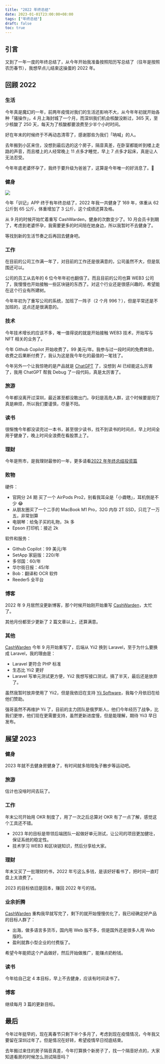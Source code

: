 ```yaml
---
title: "2022 年终总结"
date: 2023-01-01T23:00:00+08:00
tags: ["年终总结"] 
draft: false
toc: true
---
```


## 引言

又到了一年一度的年终总结了，从今年开始我准备按照阳历写总结了（往年是按照农历春节），我想早点儿结束这操蛋的 2022 年。

## 回顾 2022

### 生活

今年真是魔幻的一年，前两年疫情对我们的生活还影响不大，从今年年初就开始各种「骚操作」，4 月上海封城了一个月，而深圳我们机会核酸没断过，365 天，至少核酸了 250 天，每天为了核酸都要浪费至少半个小时时间。

好在年末的时候终于不再动态清零了，感谢那些为我们「呐喊」的人。

去年搬到小区来住，没想到最后选的这个房子，隔音真差，在卧室都能听到楼上走路的声音，而且楼上的人经常晚上 11 点多才睡觉，早上 7 点多才起床，真是让人无法忍受。

今年年底老婆怀孕了，我终于要升级为爸爸了，这算是今年唯一的好消息了。🎉

<!--more-->

### 健身

![](https://blog-1251237404.cos.ap-guangzhou.myqcloud.com/202301015CBOwJ.jpg!m)

今年「训记」APP 终于有年终总结了，2022 年我一共健身了 169 年，体重从 62 公斤到 65 公斤，体重增加了 3 公斤，这个成绩还算及格。

从 9 月的时候开始忙着重写 CashWarden，健身的次数变少了。10 月会员卡到期了，考虑到老婆怀孕，我需要更多的时间陪在她身边，所以我暂时不去健身了。

等找到新的生活节奏之后再回去健身吧。

### 工作

在目前的公司工作满一年了，对目前的工作还是很满意的，公司虽然不大，但是氛围还可以。

公司的员工从去年的 6 位今年年初也翻倍了。而且目前的公司也算 WEB3 公司了，我慢慢也开始接触一些区块链的东西了。对这个行业还是很感兴趣的，希望能在这个行业有所建树。

今年年初为了重写公司的系统，加班了一阵子（2 个月 996？），但是平常还是不加班的，这点还是很满意的。

### 技术

今年技术增长的应该不多，唯一值得说的就是开始接触 WEB3 技术，开始写与 NFT 相关的业务了。

今年 Github Copilot 开始收费了，99 美元/年。我参与过一段时间的免费体验，收费之后果断付费了，我认为这是我今年化的最值的一笔钱了。

今年另外一个让我惊艳的是产品就是 [ChatGPT](https://openai.com/) 了，没想到 AI 已经能这么厉害了，我用 ChatGPT 帮我 Debug 了一段代码，真是太厉害了。

### 旅游

今年都没离开过深圳，最近甚至都没敢出门。孕妇是高危人群，这个时候要是阳了真是麻烦，所以我们要谨慎，尽量不阳。

### 读书

很惭愧今年都没读完过一本书，甚至很少读书，找不到读书的时间点，早上时间全用于健身了，晚上时间全浪费在看股票上了。

### 理财

今年是熊市，是我理财最惨的一年，更多请看[2022 年年终总结投资篇](https://blog.forecho.com/2022-review-investment.html)

### 败物

硬件：

- 官网分 24 期 买了一个 AirPods Pro2，别看我耳朵是「小聋瞎」，耳机倒是不少 😂
- 从朋友圈买了一个二手的 MacBook M1 Pro，32G 内存 2T SSD，只花了一万五，非常划算
- 电钢琴：给兔子买的礼物，3k 多
- Epson 打印机：接近 2k

软件和服务：

- Github Copilot：99 美元/年
- SetApp 家庭版：220/年
- 多邻国：60/年
- 华尔街日报：45/年
- Bob：翻译和 OCR 软件
- Reeder5 全平台

### 博客

2022 年 9 月居然没更新博客，那个时候开始刚开始重写 [CashWarden](https://www.cashwarden.com)，太忙了。

其他月份都至少更新了 2 篇文章以上，还算满意。

### 其他

[CashWarden](https://www.cashwarden.com) 今年 9 月开始重写了，后端从 Yii2 换到 Laravel，至于为什么要换成 Laravel，我的理由是：

- Laravel 更符合 PHP 标准
- 生态比 Yii2 更好
- Laravel 写单元测试更方便，Yii2 我想写接口测试，搞了半天，最后还是放弃了。

虽然我暂时放弃使用了 Yii2，但是我依旧在支持 [Yii Software](https://github.com/yiisoft)，我每个月依旧在给他们赞助。

强哥虽然不再维护 Yii 了，目前的主力团队是俄罗斯人，他们今年经历了战争，比我们更惨，他们现在更需要支持，虽然更新进度慢，但是能理解，期待 Yii3 早日发布。

## 展望 2023

### 健身

2023 年就不去健身房健身了，有时间就多陪陪兔子散步等运动吧。

### 旅游

估计也没啥时间去玩了。

### 工作

年末公司开始用 OKR 制度了，用了一次之后总算对 OKR 有了一点了解，感觉这个工具还不错。

- 2023 年的目标是带领后端团队一起做好单元测试，让公司的项目更加健壮，保证系统的稳定性。
- 技术学习 WEB3 和区块链知识，然后分享给大家。

### 理财

年末又买了一批理财的书，2022 年亏这么多钱，是该好好看书了，把时间一直盯盘上太浪费了。

2023 的目标依旧是回本，赚回 2022 年亏的钱。

### 业余折腾

[CashWarden](https://www.cashwarden.com) 重构我早就写完了，剩下的就开始慢慢优化了，我已经确定好产品的目标人群了：

- 出海，做多语言多货币，国内用 Web 版不多，但是国外还是很多人用 Web 版的。
- 盈利就靠小型企业的付费版了。

希望今年能把这个产品做好，然后开始做推广，能赚点奶粉钱。

### 读书

今年给自己定 4 本目标，早上不去健身，应该有时间读书了。

### 博客

继续每月 3 篇的更新目标。

## 最后

今年过年挺早的，现在离春节只剩下半个多月了，考虑到现在疫情情况，今年我又要留在深圳过年了。但是情况在好转，希望疫情早日彻底结束。

去年搬过来住的房子隔音真差，今年打算换个新房子了，找一个隔音好点的，大家知道看房的时候怎么测试隔音吗？